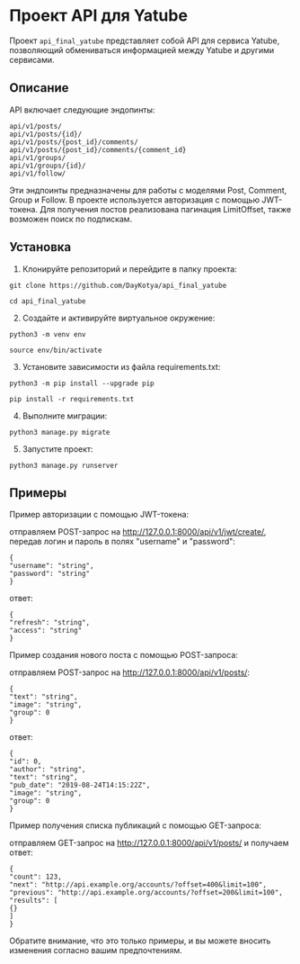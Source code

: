 # Проект API для Yatube

Проект `api_final_yatube` представляет собой API для сервиса Yatube, позволяющий обмениваться информацией между Yatube и другими сервисами.

## Описание

API включает следующие эндопинты:
```
api/v1/posts/
api/v1/posts/{id}/
api/v1/posts/{post_id}/comments/
api/v1/posts/{post_id}/comments/{comment_id}
api/v1/groups/
api/v1/groups/{id}/
api/v1/follow/
```
Эти эндпоинты предназначены для работы с моделями Post, Comment, Group и Follow. В проекте используется авторизация с помощью JWT-токена. Для получения постов реализована пагинация LimitOffset, также возможен поиск по подпискам.

## Установка

1) Клонируйте репозиторий и перейдите в папку проекта:

```
git clone https://github.com/DayKotya/api_final_yatube
```

```
cd api_final_yatube
```

2) Cоздайте и активируйте виртуальное окружение:

```
python3 -m venv env
```

```
source env/bin/activate
```

3) Установите зависимости из файла requirements.txt:

```
python3 -m pip install --upgrade pip
```

```
pip install -r requirements.txt
```

4) Выполните миграции:

```
python3 manage.py migrate
```

5) Запустите проект:

```
python3 manage.py runserver
```

## Примеры

Пример авторизации с помощью JWT-токена:

отправляем POST-запрос на http://127.0.0.1:8000/api/v1/jwt/create/, передав логин и пароль в полях "username" и "password":
```
{
"username": "string",
"password": "string"
}
```
ответ:
```
{
"refresh": "string",
"access": "string"
}
```

Пример создания нового поста с помощью POST-запроса:

отправляем POST-запрос на http://127.0.0.1:8000/api/v1/posts/:
```
{
"text": "string",
"image": "string",
"group": 0
}
```
ответ:
```
{
"id": 0,
"author": "string",
"text": "string",
"pub_date": "2019-08-24T14:15:22Z",
"image": "string",
"group": 0
}
```
Пример получения списка публикаций с помощью GET-запроса:

отправляем GET-запрос на http://127.0.0.1:8000/api/v1/posts/ и получаем ответ:
```
{
"count": 123,
"next": "http://api.example.org/accounts/?offset=400&limit=100",
"previous": "http://api.example.org/accounts/?offset=200&limit=100",
"results": [
{}
]
}
```

Обратите внимание, что это только примеры, и вы можете вносить изменения согласно вашим предпочтениям.

